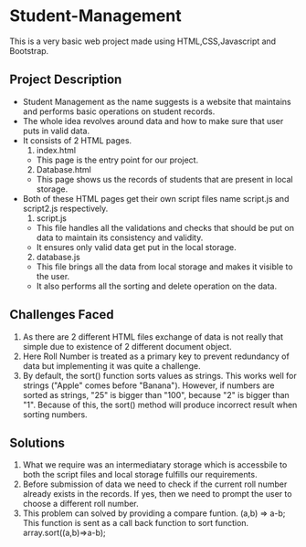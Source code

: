 # Student-Management
This is a very basic web project made using HTML,CSS,Javascript and Bootstrap.

## Project Description
- Student Management as the name suggests is a website that maintains and performs
basic operations on student records.
- The whole idea revolves around data and how to make sure that user puts in valid data.
- It consists of 2 HTML pages.
  1. index.html
    - This page is the entry point for our project.
  2. Database.html
    - This page shows us the records of students that are
      present in local storage.
- Both of these HTML pages get their own script files name script.js and script2.js
  respectively.
  1. script.js
    - This file handles all the validations and checks that should be put on data
      to maintain its consistency and validity.
    - It ensures only valid data get put in the local storage. 
  2. database.js
    - This file brings all the data from local storage and makes it visible to
      the user.
    - It also performs all the sorting and delete operation on the data.
## Challenges Faced
1. As there are 2 different HTML files exchange of data is not really that simple
   due to existence of 2 different document object.
2. Here Roll Number is treated as a primary key to prevent redundancy of data
   but implementing it was quite a challenge.
3. By default, the sort() function sorts values as strings.
   This works well for strings ("Apple" comes before "Banana").
   However, if numbers are sorted as strings, "25" is bigger than "100", because "2" is bigger than "1".
   Because of this, the sort() method will produce incorrect result when sorting numbers.

## Solutions
1. What we require was an intermediatary storage which is accessbile to both the script files
   and local storage fulfills our requirements.
3. Before submission of data we need to check if the current roll number already exists in the records.
   If yes, then we need to prompt the user to choose a different roll number.
4. This problem can solved by providing a compare funtion.
   (a,b) => a-b;
   This function is sent as a call back function to sort function.
   array.sort((a,b)=>a-b);
